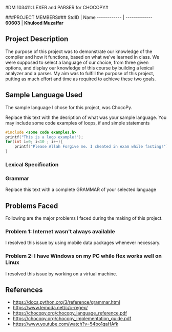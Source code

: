 #DM 103411: LEXER and PARSER for CHOCOPY#
<!-- Replace XX with your course ID-->
###PROJECT MEMBERS###
StdID | Name
------------ | -------------
**60603** | **Khulood Muzaffar** <!--this is the group leader in bold-->
<!-- Replace name and student ids with acutally group member names and ids-->
## Project Description ##
The purpose of this project was to demonstrate our knowledge of the compiler and how it functions, based on what we've learned in class. 
We were supposed to select a language of our choice, from three given options, and display our knowledge of this course by building a lexical analyzer and a parser.
My aim was to fulfill the purpose of this project, putting as much effort and time as required to achieve these two goals.

## Sample Language Used ##
The sample language I chose for this project, was ChocoPy.

Replace this text with the desription of what was your sample language. You may include some code examples of loops, if and simple statements 
```C++
#include <some code examples.h>
printf("This is a loop example!");
for(int i=0; i<10 ; i++){
    printf("Please Allah Forgive me. I cheated in exam while fasting!");
}
```
### Lexical Specification ###


### Grammar ###
Replace this text with a complete GRAMMAR of your selected language

## Problems Faced ##
Following are the major problems I faced during the making of this project.

### Problem 1: Internet wasn't always available ###
I resolved this issue by using mobile data packages whenever necessary. 

### Problem 2: I have Windows on my PC while flex works well on Linux ###
I resolved this issue by working on a virtual machine. 

## References ##
- https://docs.python.org/3/reference/grammar.html
- https://www.lemoda.net/c/c-regex/
- https://chocopy.org/chocopy_language_reference.pdf
- https://chocopy.org/chocopy_implementation_guide.pdf
- https://www.youtube.com/watch?v=54bo1qaHAfk 

